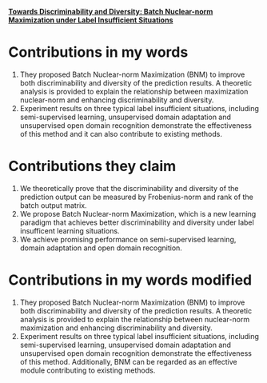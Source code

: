 [**Towards Discriminability and Diversity: Batch Nuclear-norm Maximization under Label Insufficient Situations**](https://github.com/Big-Brother-Pikachu/Paper-Contributions-Analysis#14-towards-discriminability-and-diversity-batch-nuclear-norm-maximization-under-label-insufficient-situations)

# Contributions in my words

1. They proposed Batch Nuclear-norm Maximization (BNM) to improve both discriminability and diversity of the prediction results. A theoretic analysis is provided to explain the relationship between maximization nuclear-norm and enhancing discriminability and diversity.
2. Experiment results on three typical label insufficient situations, including semi-supervised learning, unsupervised domain adaptation and unsupervised open domain recognition demonstrate the effectiveness of this method and it can also contribute to existing methods.

# Contributions they claim

1. We theoretically prove that the discriminability and diversity of the prediction output can be measured by Frobenius-norm and rank of the batch output matrix.
2. We propose Batch Nuclear-norm Maximization, which is a new learning paradigm that achieves better discriminability and diversity under label insufficent learning situations.
3. We achieve promising performance on semi-supervised learning, domain adaptation and open domain recognition.

# Contributions in my words modified

1. They proposed Batch Nuclear-norm Maximization (BNM) to improve both discriminability and diversity of the prediction results. A theoretic analysis is provided to explain the relationship between nuclear-norm maximization and enhancing discriminability and diversity.
2. Experiment results on three typical label insufficient situations, including semi-supervised learning, unsupervised domain adaptation and unsupervised open domain recognition demonstrate the effectiveness of this method. Additionally, BNM can be regarded as an effective module contributing to existing methods.
